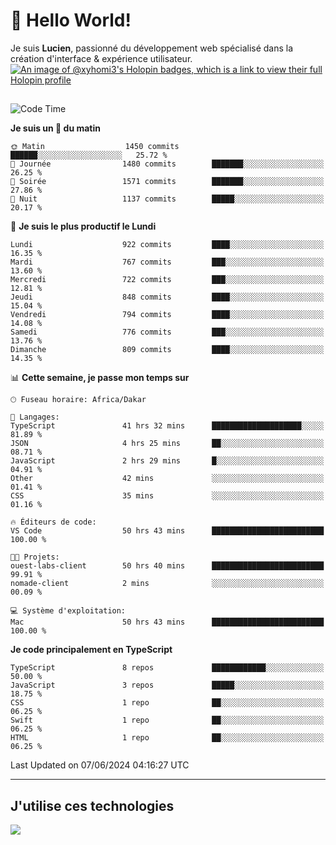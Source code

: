 # 👋 Hello World!

Je suis **Lucien**, passionné du développement web spécialisé dans la création d'interface & expérience utilisateur.
[![An image of @xyhomi3's Holopin badges, which is a link to view their full Holopin profile](https://holopin.me/xyhomi3)](https://holopin.io/@xyhomi3)

##

<!--START_SECTION:waka-->
![Code Time](http://img.shields.io/badge/Code%20Time-1%2C288%20hrs%2017%20mins-blue)

**Je suis un 🐤 du matin** 

```text
🌞 Matin                  1450 commits        ██████░░░░░░░░░░░░░░░░░░░   25.72 % 
🌆 Journée                1480 commits        ███████░░░░░░░░░░░░░░░░░░   26.25 % 
🌃 Soirée                 1571 commits        ███████░░░░░░░░░░░░░░░░░░   27.86 % 
🌙 Nuit                   1137 commits        █████░░░░░░░░░░░░░░░░░░░░   20.17 % 
```
📅 **Je suis le plus productif le Lundi** 

```text
Lundi                    922 commits         ████░░░░░░░░░░░░░░░░░░░░░   16.35 % 
Mardi                    767 commits         ███░░░░░░░░░░░░░░░░░░░░░░   13.60 % 
Mercredi                 722 commits         ███░░░░░░░░░░░░░░░░░░░░░░   12.81 % 
Jeudi                    848 commits         ████░░░░░░░░░░░░░░░░░░░░░   15.04 % 
Vendredi                 794 commits         ████░░░░░░░░░░░░░░░░░░░░░   14.08 % 
Samedi                   776 commits         ███░░░░░░░░░░░░░░░░░░░░░░   13.76 % 
Dimanche                 809 commits         ████░░░░░░░░░░░░░░░░░░░░░   14.35 % 
```


📊 **Cette semaine, je passe mon temps sur** 

```text
🕑︎ Fuseau horaire: Africa/Dakar

💬 Langages: 
TypeScript               41 hrs 32 mins      ████████████████████░░░░░   81.89 % 
JSON                     4 hrs 25 mins       ██░░░░░░░░░░░░░░░░░░░░░░░   08.71 % 
JavaScript               2 hrs 29 mins       █░░░░░░░░░░░░░░░░░░░░░░░░   04.91 % 
Other                    42 mins             ░░░░░░░░░░░░░░░░░░░░░░░░░   01.41 % 
CSS                      35 mins             ░░░░░░░░░░░░░░░░░░░░░░░░░   01.16 % 

🔥 Éditeurs de code: 
VS Code                  50 hrs 43 mins      █████████████████████████   100.00 % 

🐱‍💻 Projets: 
ouest-labs-client        50 hrs 40 mins      █████████████████████████   99.91 % 
nomade-client            2 mins              ░░░░░░░░░░░░░░░░░░░░░░░░░   00.09 % 

💻 Système d'exploitation: 
Mac                      50 hrs 43 mins      █████████████████████████   100.00 % 
```

**Je code principalement en TypeScript** 

```text
TypeScript               8 repos             ████████████░░░░░░░░░░░░░   50.00 % 
JavaScript               3 repos             █████░░░░░░░░░░░░░░░░░░░░   18.75 % 
CSS                      1 repo              ██░░░░░░░░░░░░░░░░░░░░░░░   06.25 % 
Swift                    1 repo              ██░░░░░░░░░░░░░░░░░░░░░░░   06.25 % 
HTML                     1 repo              ██░░░░░░░░░░░░░░░░░░░░░░░   06.25 % 
```




 Last Updated on 07/06/2024 04:16:27 UTC
<!--END_SECTION:waka-->
---

## J'utilise ces technologies

<p align="left">
  <a href="https://skillicons.dev">
    <img src="https://skillicons.dev/icons?i=ts,js,md,scss,tailwind,react,docker,express,astro,vite,nextjs,vercel,figma,ableton" />
  </a>
</p>

